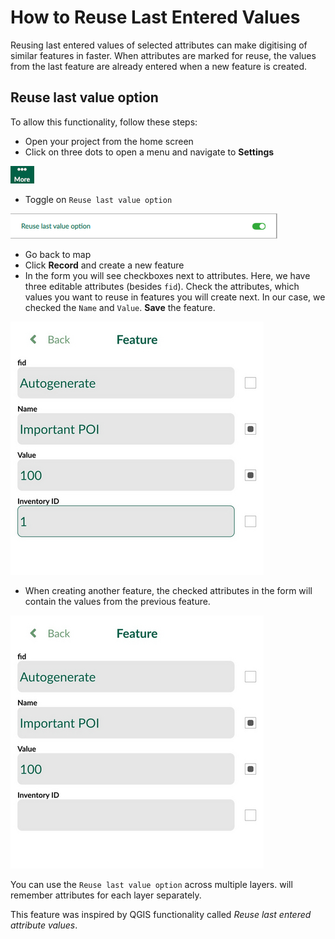 # How to Reuse Last Entered Values

Reusing last entered values of selected attributes can make digitising of similar features in <MobileAppName /> faster. When attributes are marked for reuse, the values from the last feature are already entered when a new feature is created.

## Reuse last value option

To allow this functionality, follow these steps:

 - Open your project from the home screen
 - Click on three dots to open a menu and navigate to **Settings**

![Mergin Maps Input More button](./input_more_icon.jpg "Mergin Maps Input More button")

 - Toggle on `Reuse last value option`

![Settings Reuse last value option](./reuse_last_value_option.jpg "Settings Reuse last value option")

 - Go back to map
 - Click **Record** and create a new feature
 - In the form you will see checkboxes next to attributes. Here, we have three editable attributes (besides `fid`). Check the attributes, which values you want to reuse in features you will create next. In our case, we checked the `Name` and `Value`. **Save** the feature.

![Check attributes to reuse last value in form](./reuse_last_values_digitize_before.jpg "Check attributes to reuse last value in form")

 - When creating another feature, the checked attributes in the form will contain the values from the previous feature.

![Reused values in feature's form](./reuse_last_values_digitize_after.jpg "Reused values in feature's form")

You can use the `Reuse last value option` across multiple layers. <MobileAppName /> will remember attributes for each layer separately.

This feature was inspired by QGIS functionality called *Reuse last entered attribute values*.
